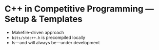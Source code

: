 # C++ in Competitive Programming — Setup & Templates

* Makefile-driven approach
* `bits/stdc++.h` is precompiled locally
* Is—and will always be—under development
